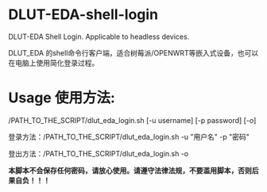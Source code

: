 # DLUT-EDA-shell-login
DLUT-EDA Shell Login. Applicable to headless devices.

DLUT_EDA 的shell命令行客户端，适合树莓派/OPENWRT等嵌入式设备，也可以在电脑上使用简化登录过程。

# Usage 使用方法: 
/PATH_TO_THE_SCRIPT/dlut_eda_login.sh [-u username] [-p password] [-o]

登录方法：/PATH_TO_THE_SCRIPT/dlut_eda_login.sh -u "用户名" -p "密码"

登出方法：/PATH_TO_THE_SCRIPT/dlut_eda_login.sh -o




**本脚本不会保存任何密码，请放心使用。请遵守法律法规，不要滥用脚本，否则后果自负！！！**
